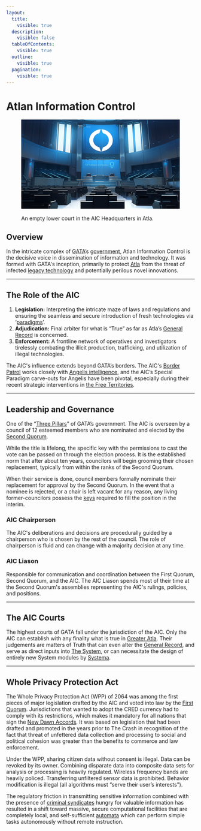 ```yaml
---
layout:
  title:
    visible: true
  description:
    visible: false
  tableOfContents:
    visible: true
  outline:
    visible: true
  pagination:
    visible: true
---
```


# Atlan Information Control

<figure><img src="../../../.gitbook/assets/aic2.png" alt=""><figcaption><p>An empty lower court in the AIC Headquarters in Atla.</p></figcaption></figure>

## Overview

In the intricate complex of [GATA](../)’s [government](../politics/governance.md), Atlan Information Control is the decisive voice in dissemination of information and technology. It was formed with GATA's inception, primarily to protect [Atla](../key-locations/atla.md) from the threat of infected [legacy technology](../law-and-order/tech-regulation.md) and potentially perilous novel innovations.

***

## **The Role of the AIC**

1. **Legislation:** Interpreting the intricate maze of laws and regulations and ensuring the seamless and secure introduction of fresh technologies via ‘[paradigms](../politics/paradigms.md)’.
2. **Adjudication:** Final arbiter for what is “True” as far as Atla’s [General Record](../politics/the-general-record.md) is concerned.
3. **Enforcement:** A frontline network of operatives and investigators tirelessly combating the illicit production, trafficking, and utilization of illegal technologies.

The AIC's influence extends beyond GATA’s borders. The AIC's [Border Patrol](../law-and-order/gate-patrol.md) works closely with [Angelis intelligence](../military-and-defense/angelis.md#watchers), and the AIC’s Special Paradigm carve-outs for Angelis have been pivotal, especially during their recent strategic interventions in [the Free Territories](../../free-territories/).

***

## **Leadership and Governance**

One of the “[Three Pillars](../politics/governance.md#the-three-pillars)” of GATA’s government. The AIC is overseen by a council of 12 esteemed members who are nominated and elected by the [Second Quorum](../politics/governance.md#the-second-quorum).&#x20;

While the title is lifelong, the specific key with the permissions to cast the vote can be passed on through the election process. It is the established norm that after about ten years, councilors will begin grooming their chosen replacement, typically from within the ranks of the Second Quorum.

When their service is done, council members formally nominate their replacement for approval by the Second Quorum. In the event that a nominee is rejected, or a chair is left vacant for any reason, any living former-councilors possess the [keys](../politics/keys.md) required to fill the position in the interim.

### AIC Chairperson

The AIC's deliberations and decisions are procedurally guided by a chairperson who is chosen by the rest of the council. The role of chairperson is fluid and can change with a majority decision at any time.

### AIC Liason

Responsible for communication and coordination between the First Quorum, Second Quorum, and the AIC. The AIC Liason spends most of their time at the Second Quorum's assemblies representing the AIC's rulings, policies, and positions.

***

## **The AIC Courts**

The highest courts of GATA fall under the jurisdiction of the AIC. Only the AIC can establish with any finality what is true in [Greater Atla](../politics/greater-atla.md). Their judgements are matters of Truth that can even alter the [General Record](../politics/the-general-record.md), and serve as direct inputs into [The System](../politics/the-system.md), or can necessitate the design of entirely new System modules by [Systema](../enterprise/systema.md).

***

## **Whole Privacy Protection Act**

The Whole Privacy Protection Act (WPP) of 2064 was among the first pieces of major legislation drafted by the AIC and voted into law by the [First Quorum](../politics/governance.md#the-first-quorum). Jurisdictions that wanted to adopt the CRED currency had to comply with its restrictions, which makes it mandatory for all nations that sign the [New Dawn Accords](../politics/new-dawn-accords.md). It was based on legislation that had been drafted and promoted in the years prior to The Crash in recognition of the fact that threat of unfettered data collection and processing to social and political cohesion was greater than the benefits to commerce and law enforcement.

Under the WPP, sharing citizen data without consent is illegal. Data can be revoked by its owner. Combining disparate data into composite data sets for analysis or processing is heavily regulated. Wireless frequency bands are heavily policed. Transferring unfiltered sensor data is prohibited. Behavior modification is illegal (all algorithms must “serve their user’s interests”).

The regulatory friction in transmitting sensitive information combined with the presence of [criminal syndicates](../../criminal-element/syndicates.md) hungry for valuable information has resulted in a shift toward massive, secure computational facilities that are completely local, and self-sufficient [automata](../../science-and-tech/automata.md) which can perform simple tasks autonomously without remote instruction.
